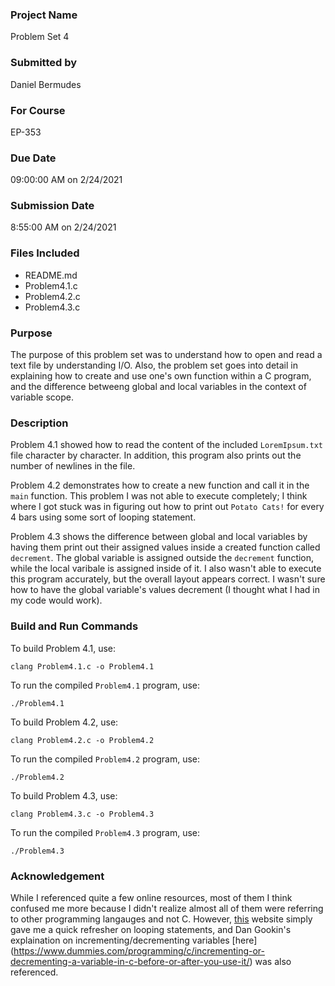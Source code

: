 ### Project Name
Problem Set 4

### Submitted by
Daniel Bermudes

### For Course
EP-353

### Due Date
09:00:00 AM on 2/24/2021

### Submission Date
8:55:00 AM on 2/24/2021

### Files Included
- README.md 
- Problem4.1.c
- Problem4.2.c
- Problem4.3.c

### Purpose
The purpose of this problem set was to understand how to open and read a text file by understanding I/O. Also, the problem set goes into detail in explaining how to create and use one's own function within a C program, and the difference betweeng global and local variables in the context of variable scope.
### Description
Problem 4.1 showed how to read the content of the included `LoremIpsum.txt` file character by character. In addition, this program also prints out the number of newlines in the file.

Problem 4.2 demonstrates how to create a new function and call it in the `main` function. This problem I was not able to execute completely; I think where I got stuck was in figuring out how to print out `Potato Cats!` for every 4 bars using some sort of looping statement.

Problem 4.3 shows the difference between global and local variables by having them print out their assigned values inside a created function called `decrement`. The global variable is assigned outside the `decrement` function, while the local varibale is assigned inside of it. I also wasn't able to execute this program accurately, but the overall layout appears correct. I wasn't sure how to have the global variable's values decrement (I thought what I had in my code would work).

### Build and Run Commands
To build Problem 4.1, use:

	clang Problem4.1.c -o Problem4.1

To run the compiled `Problem4.1` program, use:

	./Problem4.1
	
To build Problem 4.2, use:

	clang Problem4.2.c -o Problem4.2

To run the compiled `Problem4.2` program, use:

	./Problem4.2

To build Problem 4.3, use:

	clang Problem4.3.c -o Problem4.3

To run the compiled `Problem4.3` program, use:

	./Problem4.3
	
### Acknowledgement
While I referenced quite a few online resources, most of them I think confused me more because I didn't realize almost all of them were referring to other programming langauges and not C. However, [this](https://github.com/Roseburrow/Frequency-To-Closest-Midi-Note/blob/master/frequency2closestmidi.c) website simply gave me a quick refresher on looping statements, and Dan Gookin's explaination on incrementing/decrementing variables [here] (https://www.dummies.com/programming/c/incrementing-or-decrementing-a-variable-in-c-before-or-after-you-use-it/) was also referenced.